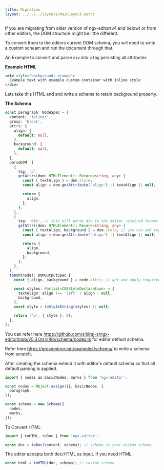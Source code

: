 ```yaml
---
title: Migration
layout: ../../../layouts/MainLayout.astro
---
```


If you are migrating from older version of ngx-editor(v4 and below) or from other editors, the DOM structure might be little different.

To convert them to the editors current DOM schema, you will need to write a custom scheam and run the document through that.

An Example to convert and parse `div` into `p` tag persisting all attributes

**Example HTML**

```html
<div style="background: orange">
  Example text with example custom container with inline style
</div>
```

Lets take this HTML and and write a schema to retain background property.

**The Schema**

```ts
const paragraph: NodeSpec = {
  content: 'inline*',
  group: 'block',
  attrs: {
    align: {
      default: null,
    },
    background: {
      default: null,
    },
  },
  parseDOM: [
    {
      tag: 'p',
      getAttrs(dom: HTMLElement): Record<string, any> {
        const { textAlign } = dom.style;
        const align = dom.getAttribute('align') || textAlign || null;

        return {
          align,
        };
      },
    },
    {
      tag: 'div', // this will parse div to the editor required format
      getAttrs(dom: HTMLElement): Record<string, any> {
        const { textAlign, background } = dom.style; // you can add required properties here.
        const align = dom.getAttribute('align') || textAlign || null;

        return {
          align,
          background,
        };
      },
    },
  ],
  toDOM(node): DOMOutputSpec {
    const { align, background } = node.attrs; // get and apply required attributes

    const styles: Partial<CSSStyleDeclaration> = {
      textAlign: align !== 'left' ? align : null,
      background,
    };
    const style = toStyleString(styles) || null;

    return ['p', { style }, 0];
  },
};
```

You can refer here https://github.com/sibiraj-s/ngx-editor/blob/v5.3.0/src/lib/schema/nodes.ts for editor default schema.

Refer here https://prosemirror.net/examples/schema/ to write a schema from scratch.

After creating the schema extend it with editor's default schema so that all default parsing is applied.

```ts
import { nodes as basicNodes, marks } from 'ngx-editor';

const nodes = Object.assign({}, basicNodes, {
  paragraph,
});

const schema = new Schema({
  nodes,
  marks,
});
```

To Convert HTML

```ts
import { toHTML, toDoc } from 'ngx-editor';

const doc = toDoc(content, schema); // schema is your custom schema.
```

The editor accepts both doc/HTML as input. If you need HTML

```ts
const html = toHTML(doc, schema); // custom schema
```
